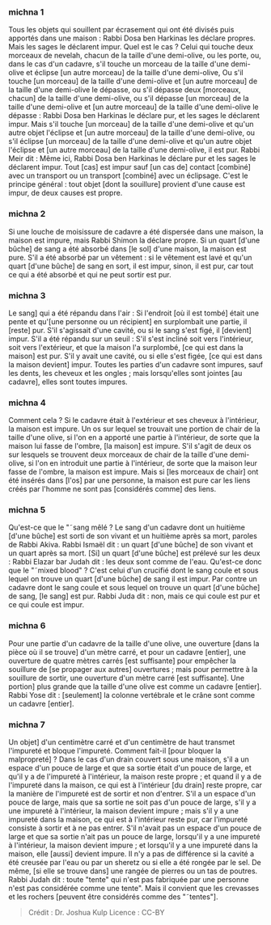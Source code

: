 
### michna 1
Tous les objets qui souillent par écrasement qui ont été divisés puis apportés dans une maison : Rabbi Dosa ben Harkinas les déclare propres. Mais les sages le déclarent impur. Quel est le cas ? Celui qui touche deux morceaux de nevelah, chacun de la taille d'une demi-olive, ou les porte, ou, dans le cas d'un cadavre, s'il touche un morceau de la taille d'une demi-olive et éclipse [un autre morceau] de la taille d'une demi-olive, Ou s'il touche [un morceau] de la taille d'une demi-olive et [un autre morceau] de la taille d'une demi-olive le dépasse, ou s'il dépasse deux [morceaux, chacun] de la taille d'une demi-olive, ou s'il dépasse [un morceau] de la taille d'une demi-olive et [un autre morceau] de la taille d'une demi-olive le dépasse : Rabbi Dosa ben Harkinas le déclare pur, et les sages le déclarent impur. Mais s'il touche [un morceau] de la taille d'une demi-olive et qu'un autre objet l'éclipse et [un autre morceau] de la taille d'une demi-olive, ou s'il éclipse [un morceau] de la taille d'une demi-olive et qu'un autre objet l'éclipse et [un autre morceau] de la taille d'une demi-olive, il est pur. Rabbi Meir dit : Même ici, Rabbi Dosa ben Harkinas le déclare pur et les sages le déclarent impur. Tout [cas] est impur sauf [un cas de] contact [combiné] avec un transport ou un transport [combiné] avec un éclipsage. C'est le principe général : tout objet [dont la souillure] provient d'une cause est impur, de deux causes est propre.

### michna 2
Si une louche de moisissure de cadavre a été dispersée dans une maison, la maison est impure, mais Rabbi Shimon la déclare propre. Si un quart [d'une bûche] de sang a été absorbé dans [le sol] d'une maison, la maison est pure. S'il a été absorbé par un vêtement : si le vêtement est lavé et qu'un quart [d'une bûche] de sang en sort, il est impur, sinon, il est pur, car tout ce qui a été absorbé et qui ne peut sortir est pur.

### michna 3
Le sang] qui a été répandu dans l'air : Si l'endroit [où il est tombé] était une pente et qu'[une personne ou un récipient] en surplombait une partie, il [reste] pur. S'il s'agissait d'une cavité, ou si le sang s'est figé, il [devient] impur. S'il a été répandu sur un seuil : S'il s'est incliné soit vers l'intérieur, soit vers l'extérieur, et que la maison l'a surplombé, [ce qui est dans la maison] est pur. S'il y avait une cavité, ou si elle s'est figée, [ce qui est dans la maison devient] impur. Toutes les parties d'un cadavre sont impures, sauf les dents, les cheveux et les ongles ; mais lorsqu'elles sont jointes [au cadavre], elles sont toutes impures.

### michna 4
Comment cela ? Si le cadavre était à l'extérieur et ses cheveux à l'intérieur, la maison est impure. Un os sur lequel se trouvait une portion de chair de la taille d'une olive, si l'on en a apporté une partie à l'intérieur, de sorte que la maison lui fasse de l'ombre, [la maison] est impure. S'il s'agit de deux os sur lesquels se trouvent deux morceaux de chair de la taille d'une demi-olive, si l'on en introduit une partie à l'intérieur, de sorte que la maison leur fasse de l'ombre, la maison est impure. Mais si [les morceaux de chair] ont été insérés dans [l'os] par une personne, la maison est pure car les liens créés par l'homme ne sont pas [considérés comme] des liens.

### michna 5
Qu'est-ce que le "˜sang mêlé ? Le sang d'un cadavre dont un huitième [d'une bûche] est sorti de son vivant et un huitième après sa mort, paroles de Rabbi Akiva. Rabbi Ismaël dit : un quart [d'une bûche] de son vivant et un quart après sa mort. [Si] un quart [d'une bûche] est prélevé sur les deux : Rabbi Elazar bar Judah dit : les deux sont comme de l'eau. Qu'est-ce donc que le "˜mixed blood" ? C'est celui d'un crucifié dont le sang coule et sous lequel on trouve un quart [d'une bûche] de sang il est impur. Par contre un cadavre dont le sang coule et sous lequel on trouve un quart [d'une bûche] de sang, [le sang] est pur. Rabbi Juda dit : non, mais ce qui coule est pur et ce qui coule est impur.

### michna 6
Pour une partie d'un cadavre de la taille d'une olive, une ouverture [dans la pièce où il se trouve] d'un mètre carré, et pour un cadavre [entier], une ouverture de quatre mètres carrés [est suffisante] pour empêcher la souillure de [se propager aux autres] ouvertures ; mais pour permettre à la souillure de sortir, une ouverture d'un mètre carré [est suffisante]. Une portion] plus grande que la taille d'une olive est comme un cadavre [entier]. Rabbi Yose dit : [seulement] la colonne vertébrale et le crâne sont comme un cadavre [entier].

### michna 7
Un objet] d'un centimètre carré et d'un centimètre de haut transmet l'impureté et bloque l'impureté. Comment fait-il [pour bloquer la malpropreté] ? Dans le cas d'un drain couvert sous une maison, s'il a un espace d'un pouce de large et que sa sortie était d'un pouce de large, et qu'il y a de l'impureté à l'intérieur, la maison reste propre ; et quand il y a de l'impureté dans la maison, ce qui est à l'intérieur [du drain] reste propre, car la manière de l'impureté est de sortir et non d'entrer. S'il a un espace d'un pouce de large, mais que sa sortie ne soit pas d'un pouce de large, s'il y a une impureté à l'intérieur, la maison devient impure ; mais s'il y a une impureté dans la maison, ce qui est à l'intérieur reste pur, car l'impureté consiste à sortir et à ne pas entrer. S'il n'avait pas un espace d'un pouce de large et que sa sortie n'ait pas un pouce de large, lorsqu'il y a une impureté à l'intérieur, la maison devient impure ; et lorsqu'il y a une impureté dans la maison, elle [aussi] devient impure. Il n'y a pas de différence si la cavité a été creusée par l'eau ou par un sheretz ou si elle a été rongée par le sel. De même, [si elle se trouve dans] une rangée de pierres ou un tas de poutres. Rabbi Judah dit : toute "tente" qui n'est pas fabriquée par une personne n'est pas considérée comme une tente". Mais il convient que les crevasses et les rochers [peuvent être considérés comme des "˜tentes"].

>Crédit : Dr. Joshua Kulp
>Licence : CC-BY